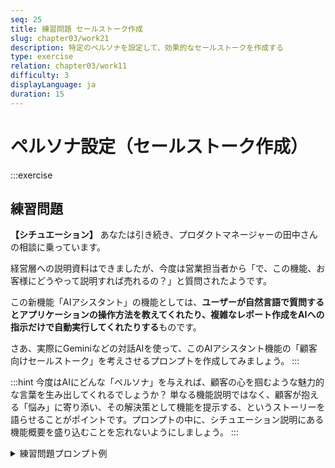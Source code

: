 ```yaml
---
seq: 25
title: 練習問題 セールストーク作成
slug: chapter03/work21
description: 特定のペルソナを設定して、効果的なセールストークを作成する
type: exercise
relation: chapter03/work11
difficulty: 3
displayLanguage: ja
duration: 15
---
```


# ペルソナ設定（セールストーク作成）

:::exercise
## 練習問題

**【シチュエーション】**
あなたは引き続き、プロダクトマネージャーの田中さんの相談に乗っています。

経営層への説明資料はできましたが、今度は営業担当者から「で、この機能、お客様にどうやって説明すれば売れるの？」と質問されたようです。

この新機能「AIアシスタント」の機能としては、**ユーザーが自然言語で質問するとアプリケーションの操作方法を教えてくれたり、複雑なレポート作成をAIへの指示だけで自動実行してくれたりする**ものです。

さあ、実際にGeminiなどの対話AIを使って、このAIアシスタント機能の「顧客向けセールストーク」を考えさせるプロンプトを作成してみましょう。
:::

:::hint
今度はAIにどんな「ペルソナ」を与えれば、顧客の心を掴むような魅力的な言葉を生み出してくれるでしょうか？
単なる機能説明ではなく、顧客が抱える「悩み」に寄り添い、その解決策として機能を提示する、というストーリーを語らせることがポイントです。プロンプトの中に、シチュエーション説明にある機能概要を盛り込むことを忘れないようにしましょう。
:::

<details>
<summary>練習問題プロンプト例</summary>

```
あなたは、数々のSaaSプロダクトを売りまくってきた、トップセールスです。
この度、我々のアプリケーションに搭載される新機能「AIアシスタント」について、顧客の心を掴むためのセールストークを、顧客の課題に寄り添う形で作成してください。

# 新機能「AIアシスタント」の概要
- ユーザーが自然言語で質問すると、アプリケーションの操作方法や最適な機能などを対話形式で教えてくれる。
- 複雑なレポート作成なども、AIに指示するだけで自動で実行してくれる。
```

### AI回答出力例
（AIによる回答のイメージ）
```
お客様、本日は貴重なお時間をいただき、ありがとうございます。御社の業務効率化についてお話を伺えることを楽しみにしておりました。

お客様の課題に寄り添う
まず、御社の現在の業務フローについて、いくつかお聞かせいただけますでしょうか。

例えば、新しいメンバーがアプリケーションを使い始めるとき、操作方法や機能を覚えるのに時間がかかり、本来の業務が滞ることはありませんか？ また、日々大量に発生するデータ分析やレポート作成に、多くの時間を割いていませんか？

もしそうした課題に少しでも心当たりがあるなら、まさに今回ご紹介する新機能「AIアシスタント」が、その解決の糸口になるはずです。

新機能「AIアシスタント」の価値
「AIアシスタント」は、単なるチャットボットではありません。御社の業務に深く入り込み、従業員一人ひとりの生産性を劇的に向上させるための、まったく新しいツールです。

この機能の最大の特長は、自然言語での対話です。

1. 業務の自律性を高める
もし操作方法がわからなくなっても、マニュアルを探す必要はありません。「この機能はどう使うの？」とAIに尋ねるだけで、即座に最適な答えを返してくれます。まるで、ベテランの同僚が常に横にいてサポートしてくれるようなものです。これにより、新しいメンバーでもすぐに業務に慣れ、自律的に動けるようになります。

2. 創造的な仕事に集中できる
「先月の売上データを顧客別・地域別に集計して、グラフ化して」といった複雑な指示も、AIアシスタントが瞬時に実行します。これまでは数時間かかっていたような定型業務や分析作業が、ものの数分で完了します。結果として、従業員は単純作業から解放され、より価値の高い、創造的な業務に時間を使えるようになります。

導入後の未来像
AIアシスタントの導入は、御社のチームが本来持つ力を最大限に引き出すことにつながります。

操作で悩む時間がなくなり、膨大なデータに隠されたインサイトを瞬時に見つけ出し、ビジネスの意思決定を加速させます。

御社の業務をさらに加速させるために、この「AIアシスタント」がどのように貢献できるか、ぜひ具体的にご相談させていただけますでしょうか。御社の状況に合わせて、最適な活用方法をご提案します。
```
</details>
